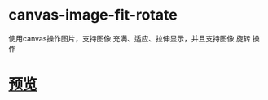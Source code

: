 # canvas-image-fit-rotate

使用canvas操作图片，支持图像 充满、适应、拉伸显示，并且支持图像 旋转 操作

# [预览](https://zhhyang.github.io/canvas-image-fit-rotate/)

